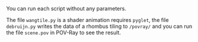 You can run each script without any parameters.

The file `wangtile.py` is a shader animation requires `pyglet`, the file `debruijn.py` writes the data of a rhombus tiling to `/povray/` and you can run the file `scene.pov` in POV-Ray to see the result.
